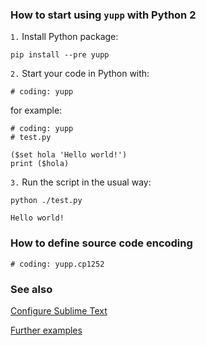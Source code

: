 ### How to start using `yupp` with Python 2

`1.` Install Python package:
```
pip install --pre yupp
```

`2.` Start your code in Python with:
```
# coding: yupp
```
for example:
```
# coding: yupp
# test.py

($set hola 'Hello world!')
print ($hola)
```

`3.` Run the script in the usual way:
```
python ./test.py

Hello world!
```

### How to define source code encoding

```
# coding: yupp.cp1252
```

### See also

[Configure Sublime Text](../sublime_text/)

[Further examples](../eg/)
